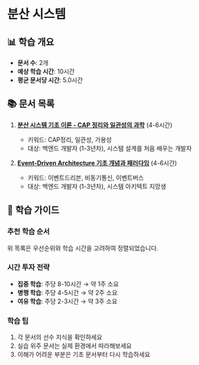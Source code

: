 # 분산 시스템

## 📊 학습 개요

- **문서 수**: 2개
- **예상 학습 시간**: 10시간
- **평균 문서당 시간**: 5.0시간

## 📚 문서 목록

1. **[분산 시스템 기초 이론 - CAP 정리와 일관성의 과학](../../../../chapter-07-network-programming/07-02-socket-fundamentals.md)** (4-6시간)
   - 키워드: CAP정리, 일관성, 가용성
   - 대상: 백엔드 개발자 (1-3년차), 시스템 설계를 처음 배우는 개발자

2. **[Event-Driven Architecture 기초 개념과 패러다임](../../../../chapter-14-distributed-systems/14-03-event-driven-fundamentals.md)** (4-6시간)
   - 키워드: 이벤트드리븐, 비동기통신, 이벤트버스
   - 대상: 백엔드 개발자 (1-3년차), 시스템 아키텍트 지망생

## 🎯 학습 가이드

### 추천 학습 순서

위 목록은 우선순위와 학습 시간을 고려하여 정렬되었습니다.

### 시간 투자 전략

- **집중 학습**: 주당 8-10시간 → 약 1주 소요
- **병행 학습**: 주당 4-5시간 → 약 2주 소요
- **여유 학습**: 주당 2-3시간 → 약 3주 소요

### 학습 팁

1. 각 문서의 선수 지식을 확인하세요
2. 실습 위주 문서는 실제 환경에서 따라해보세요
3. 이해가 어려운 부분은 기초 문서부터 다시 학습하세요
